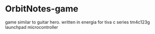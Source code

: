 # OrbitNotes-game
game similar to guitar hero. written in energia for tiva c series tm4c123g launchpad microcontroller
